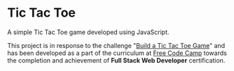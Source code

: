 # Tic Tac Toe

A simple Tic Tac Toe game developed using JavaScript.

This project is in response to the challenge "[Build a Tic Tac Toe Game](https://www.freecodecamp.com/challenges/build-a-tic-tac-toe-game)" and has been developed as a part of the curriculum at [Free Code Camp](http://freecodecamp.com) towards the completion and achievement of **Full Stack Web Developer** certification.
